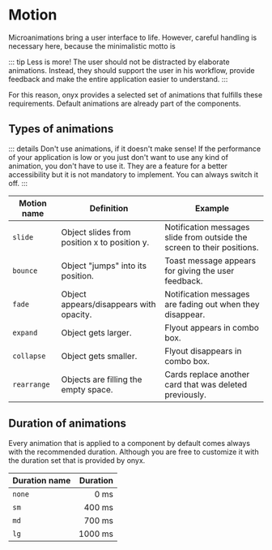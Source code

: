 # Motion

Microanimations bring a user interface to life. However, careful handling is necessary here, because the minimalistic motto is

::: tip Less is more!
The user should not be distracted by elaborate animations. Instead, they should support the user in his workflow, provide feedback and make the entire application easier to understand.
:::

For this reason, onyx provides a selected set of animations that fulfills these requirements. Default animations are already part of the components.

## Types of animations

::: details Don't use animations, if it doesn't make sense!
If the performance of your application is low or you just don't want to use any kind of animation, you don't have to use it. They are a feature for a better accessibility but it is not mandatory to implement. You can always switch it off.
:::

| Motion name | Definition                                   | Example                                                                 |
| ----------- | -------------------------------------------- | ----------------------------------------------------------------------- |
| `slide`     | Object slides from position x to position y. | Notification messages slide from outside the screen to their positions. |
| `bounce`    | Object "jumps" into its position.            | Toast message appears for giving the user feedback.                     |
| `fade`      | Object appears/disappears with opacity.      | Notification messages are fading out when they disappear.               |
| `expand`    | Object gets larger.                          | Flyout appears in combo box.                                            |
| `collapse`  | Object gets smaller.                         | Flyout disappears in combo box.                                         |
| `rearrange` | Objects are filling the empty space.         | Cards replace another card that was deleted previously.                 |

## Duration of animations

Every animation that is applied to a component by default comes always with the recommended duration. Although you are free to customize it with the duration set that is provided by onyx.

| Duration name | Duration |
| ------------- | -------: |
| `none`        |     0 ms |
| `sm`          |   400 ms |
| `md`          |   700 ms |
| `lg`          |  1000 ms |
